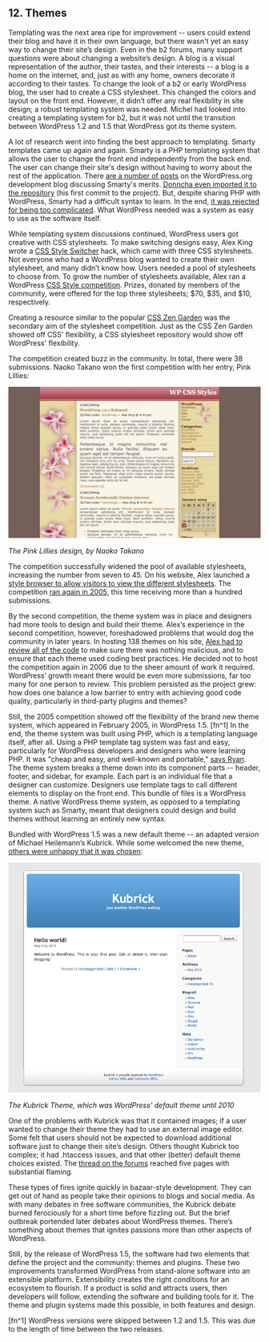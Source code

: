 ## 12. Themes

Templating was the next area ripe for improvement -- users could extend their blog and have it in their own language, but there wasn't yet an easy way to change their site’s design. Even in the b2 forums, many support questions were about changing a website’s design. A blog is a visual representation of the author, their tastes, and their interests -- a blog is a home on the internet, and, just as with any home, owners decorate it according to their tastes. To change the look of a b2 or early WordPress blog, the user had to create a CSS stylesheet. This changed the colors and layout on the front end. However, it didn’t offer any real flexibility in site design; a robust templating system was needed. Michel had looked into creating a templating system for b2, but it was not until the transition between WordPress 1.2 and 1.5 that WordPress got its theme system. 

A lot of research went into finding the best approach to templating. Smarty templates came up again and again. Smarty is a PHP templating system that allows the user to change the front end independently from the back end. The user can change their site's design without having to worry about the rest of the application. There <a href="http://wordpress.org/news/2003/04/smarty-and-smarttemplate/">are a number of posts</a> on the WordPress.org development blog discussing Smarty's merits. <a href="http://core.trac.wordpress.org/changeset/530">Donncha even imported it to the repository</a> (his first commit to the project). But, despite sharing PHP with WordPress, Smarty had a difficult syntax to learn. In the end, <a href="http://wordpress.org/support/topic/smarty-the-templating-system-that-came-from-hell?replies=6#post-22474">it was rejected for being too complicated</a>. What WordPress needed was a system as easy to use as the software itself. 

While templating system discussions continued, WordPress users got creative with CSS stylesheets. To make switching designs easy, Alex King wrote a <a href="http://alexking.org/blog/2004/01/20/wordpress-css-style-switcher">CSS Style Switcher</a> hack, which came with three CSS stylesheets. Not everyone who had a WordPress blog wanted to create their own stylesheet, and many didn’t know how. Users needed a pool of stylesheets to choose from. To grow the number of stylesheets available, Alex ran a WordPress <a href="http://alexking.org/blog/2004/01/25/wordpress-css-style-competition">CSS Style competition</a>. Prizes, donated by members of the community, were offered for the top three stylesheets; $70, $35, and $10, respectively. 

Creating a resource similar to the popular <a href="http://csszengarden.com">CSS Zen Garden</a> was the secondary aim of the stylesheet competition. Just as the CSS Zen Garden showed off CSS' flexibility, a CSS stylesheet repository would show off WordPress' flexibility.

The competition created buzz in the community. In total, there were 38 submissions. Naoko Takano won the first competition with her entry, Pink Lillies:

<img src="../../Resources/images/12/pink-lillies.png" alt="Naoko Takano's Pink Lillies theme" width="800px" />

*The Pink Lillies design, by Naoko Takano*

The competition successfully widened the pool of available stylesheets, increasing the number from seven to 45. On his website, Alex launched a <a href="http://alexking.org/projects/wordpress/styles/sample.php?wpstyle=pink_lilies">style browser to allow visitors to view the different stylesheets</a>. The competition <a href="http://alexking.org/blog/2005/02/27/wordpress-theme-competition">ran again in 2005</a>, this time receiving more than a hundred submissions. 

By the second competition, the theme system was in place and designers had more tools to design and build their theme. Alex’s experience in the second competition, however, foreshadowed problems that would dog the community in later years. In hosting 138 themes on his site, <a href="http://alexking.org/blog/2005/03/28/theme-competition">Alex had to review all of the code</a> to make sure there was nothing malicious, and to ensure that each theme used coding best practices. He decided not to host the competition again in 2006 due to the sheer amount of work it required. WordPress’ growth meant there would be even more submissions, far too many for one person to review. This problem persisted as the project grew: how does one balance a low barrier to entry with achieving good code quality, particularly in third-party plugins and themes?

Still, the 2005 competition showed off the flexibility of the brand new theme system, which appeared in February 2005, in WordPress 1.5. [fn^1] In the end, the theme system was built using PHP, which is a templating language itself, after all. Using a PHP template tag system was fast and easy, particularly for WordPress developers and designers who were learning PHP. It was "cheap and easy, and well-known and portable," <a href="http://archive.wordpress.org/interviews/2013_05_15_Boren1.html#L101">says Ryan</a>. The theme system breaks a theme down into its component parts -- header, footer, and sidebar, for example. Each part is an individual file that a designer can customize. Designers use template tags to call different elements to display on the front end. This bundle of files is a WordPress theme. A native WordPress theme system, as opposed to a templating system such as Smarty, meant that designers could design and build themes without learning an entirely new syntax.

Bundled with WordPress 1.5 was a new default theme -- an adapted version of Michael Heilemann’s Kubrick. While some welcomed the new theme, <a href="https://web.archive.org/web/20041016090654/http://binarybonsai.com/archives/2004/08/22/kubrick-vs-wordpress/">others were unhappy that it was chosen</a>:


<img alt="Kubrick Theme" src="../../Resources/images/12/kubrick.jpg" />

*The Kubrick Theme, which was WordPress' default theme until 2010*

One of the problems with Kubrick was that it contained images; if a user wanted to change their theme they had to use an external image editor. Some felt that users should not be expected to download additional software just to change their site’s design. Others thought Kubrick too complex; it had .htaccess issues, and that other (better) default theme choices existed. The <a href="https://wordpress.org/support/topic/why-using-kubrick-on-13-is-a-mistake">thread on the forums</a> reached five pages with substantial flaming. 

These types of fires ignite quickly in bazaar-style development. They can get out of hand as people take their opinions to blogs and social media. As with many debates in free software communities, the Kubrick debate burned ferociously for a short time before fizzling out. But the brief outbreak portended later debates about WordPress themes. There’s something about themes that ignites passions more than other aspects of WordPress. 

Still, by the release of WordPress 1.5, the software had two elements that define the project and the community: themes and plugins. These two improvements transformed WordPress from stand-alone software into an extensible platform. Extensibility creates the right conditions for an ecosystem to flourish. If a product is solid and attracts users, then developers will follow, extending the software and building tools for it. The theme and plugin systems made this possible, in both features and design. 

[fn^1] WordPress versions were skipped between 1.2 and 1.5. This was due to the length of time between the two releases.
